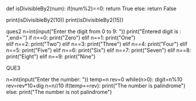 def isDivisibleBy2(num):
  if(num%2)==0:
    return True
  else:
      return False

print(isDivisibleBy2(10))
print(isDivisibleBy2(15))




ques2
n=int(input("Enter the digit from 0 to 9: "))
print("Entered digit is : ",end='')
if n==0:
  print("Zero")
elif n==1:
  print("One")  
elif n==2:
  print("Two") 
elif n==3:
  print("Three") 
elif n==4:
  print("Four") 
elif n==5:
  print("Five") 
elif n==6:
  print("Six") 
elif n==7:
  print("Seven") 
elif n==8:
  print("Eight") 
elif n==9:
  print("Nine") 
  
  
  QUE3
  
  n=int(input("Enter the number: "))
temp=n
rev=0
while(n>0):
  digit=n%10
  rev=rev*10+dig
  n=n//10
if(temp==rev):
    print("The number is palindrome")
else:
    print("The number is not palindrome") 
    
    
